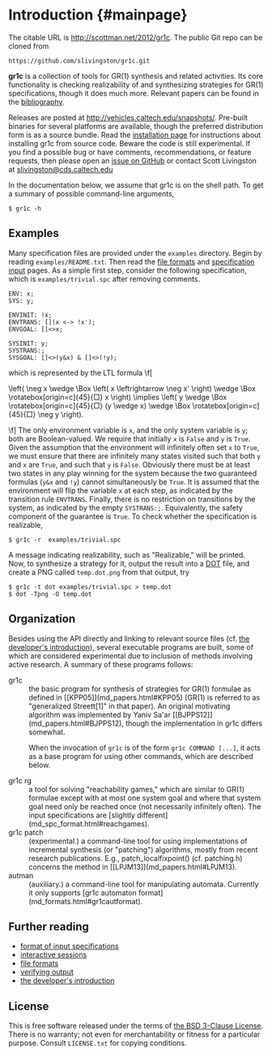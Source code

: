 Introduction        {#mainpage}
============

The citable URL is <http://scottman.net/2012/gr1c>.  The public Git repo can be
cloned from

    https://github.com/slivingston/gr1c.git

**gr1c** is a collection of tools for GR(1) synthesis and related activities.
Its core functionality is checking realizability of and synthesizing strategies
for GR(1) specifications, though it does much more.  Relevant papers can be
found in the [bibliography](md_papers.html).

Releases are posted at http://vehicles.caltech.edu/snapshots/.  Pre-built
binaries for several platforms are available, though the preferred distribution
form is as a source bundle.  Read the [installation page](md_installation.html)
for instructions about installing gr1c from source code.  Beware the code is
still experimental. If you find a possible bug or have comments,
recommendations, or feature requests, then please open an [issue on
GitHub](https://github.com/slivingston/gr1c/issues) or contact Scott Livingston
at <slivingston@cds.caltech.edu>

In the documentation below, we assume that gr1c is on the shell path. To get a
summary of possible command-line arguments,

    $ gr1c -h


Examples
--------

Many specification files are provided under the `examples` directory.  Begin by
reading `examples/README.txt`. Then read the [file formats](md_formats.html) and
[specification input](md_spc_format.html) pages.  As a simple first step,
consider the following specification, which is `examples/trivial.spc` after
removing comments.

    ENV: x;
    SYS: y;

    ENVINIT: !x;
    ENVTRANS: [](x <-> !x');
    ENVGOAL: []<>x;

    SYSINIT: y;
    SYSTRANS:;
    SYSGOAL: []<>(y&x) & []<>(!y);

which is represented by the LTL formula
\f[

\left( \neg x \wedge \Box \left( x \leftrightarrow \neg x' \right) \wedge \Box \rotatebox[origin=c]{45}{$\Box$} x \right) \implies \left( y \wedge \Box \rotatebox[origin=c]{45}{$\Box$} (y \wedge x) \wedge \Box \rotatebox[origin=c]{45}{$\Box$} \neg y \right).

\f]
The only environment variable is `x`, and the only system variable is `y`; both
are Boolean-valued.  We require that initially `x` is `False` and `y` is `True`.
Given the assumption that the environment will infinitely often set `x` to
`True`, we must ensure that there are infinitely many states visited such that
both `y` and `x` are `True`, and such that `y` is `False`.  Obviously there must
be at least two states in any play winning for the system because the two
guaranteed formulas (`y&x` and `!y`) cannot simultaneously be `True`.  It is
assumed that the environment will flip the variable `x` at each step, as
indicated by the transition rule `ENVTRANS`.  Finally, there is no restriction
on transitions by the system, as indicated by the empty
`SYSTRANS:;`. Equivalently, the safety component of the guarantee is `True`.  To
check whether the specification is realizable,

    $ gr1c -r  examples/trivial.spc

A message indicating realizability, such as "Realizable," will be printed. Now, to
synthesize a strategy for it, output the result into a
[DOT](http://www.graphviz.org/) file, and create a PNG called `temp.dot.png`
from that output, try

    $ gr1c -t dot examples/trivial.spc > temp.dot
    $ dot -Tpng -O temp.dot


Organization
------------

Besides using the API directly and linking to relevant source files (cf. [the
developer's introduction](md_start_dev.html)), several executable programs are
built, some of which are considered experimental due to inclusion of methods
involving active research.  A summary of these programs follows:

<dl>
<dt>gr1c</dt>
<dd>the basic program for synthesis of strategies for GR(1) formulae as defined
in [[KPP05]](md_papers.html#KPP05) (GR(1) is referred to as "generalized
Streett[1]" in that paper).  An original motivating algorithm was implemented by
Yaniv Sa'ar [[BJPPS12]](md_papers.html#BJPPS12), though the implementation in
gr1c differs somewhat.

When the invocation of `gr1c` is of the form `gr1c COMMAND [...]`, it acts as a
base program for using other commands, which are described below.
</dd>

<dt>gr1c&nbsp;rg</dt>
<dd>a tool for solving "reachability games," which are similar to GR(1) formulae
except with at most one system goal and where that system goal need only be
reached once (not necessarily infinitely often).  The input specifications are
[slightly different](md_spc_format.html#reachgames).
</dd>

<dt>gr1c&nbsp;patch</dt>
<dd>(experimental.)  a command-line tool for using implementations of
incremental synthesis (or "patching") algorithms, mostly from recent research
publications.  E.g., patch_localfixpoint() (cf. patching.h) concerns the method
in [[LPJM13]](md_papers.html#LPJM13).
</dd>

<dt>autman</dt>
<dd>(auxiliary.)  a command-line tool for manipulating automata.  Currently it
only supports [gr1c automaton format](md_formats.html#gr1cautformat).
</dd>
</dl>


Further reading
---------------

- [format of input specifications](md_spc_format.html)
- [interactive sessions](md_interaction.html)
- [file formats](md_formats.html)
- [verifying output](md_verification.html)
- [the developer's introduction](md_start_dev.html)


License
-------

This is free software released under the terms of [the BSD 3-Clause
License](http://opensource.org/licenses/BSD-3-Clause).  There is no
warranty; not even for merchantability or fitness for a particular
purpose.  Consult `LICENSE.txt` for copying conditions.
